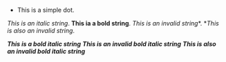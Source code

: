 * This is a simple dot.

*This is an italic string*.
**This ia a bold string**.
*This is an invalid string**.
**This is also an invalid string*.

***This is a bold italic string***
****This is an invalid bold italic string***
***This is also an invalid bold italic string****
